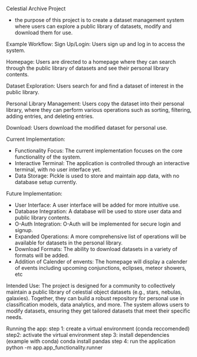 Celestial Archive Project

- the purpose of this project is to create a dataset management system where users can explore a 
public library of datasets, modify and download them for use.


Example Workflow:
Sign Up/Login: Users sign up and log in to access the system.

Homepage: Users are directed to a homepage where they can search through the public library of datasets and
see their personal library contents.

Dataset Exploration: Users search for and find a dataset of interest in the public library.

Personal Library Management: Users copy the dataset into their personal library, where they can perform various operations 
such as sorting, filtering, adding entries, and deleting entries.

Download: Users download the modified dataset for personal use.


Current Implementation:
- Functionality Focus: The current implementation focuses on the core functionality of the system.
- Interactive Terminal: The application is controlled through an interactive terminal, with no user interface yet.
- Data Storage: Pickle is used to store and maintain app data, with no database setup currently.

Future Implementation:
- User Interface: A user interface will be added for more intuitive use.
- Database Integration: A database will be used to store user data and public library contents.
- O-Auth Integration: O-Auth will be implemented for secure login and signup.
- Expanded Operations: A more comprehensive list of operations will be available for datasets in the personal library.
- Download Formats: The ability to download datasets in a variety of formats will be added.
- Addition of Calender of envents: The homepage will display a calender of events including upcoming conjunctions, eclipses, meteor showers, etc

Intended Use:
The project is designed for a community to collectively maintain a public library of celestial object datasets (e.g., stars, nebulas, galaxies). 
Together, they can build a robust repository for personal use in classification models, data analytics, and more. 
The system allows users to modify datasets, ensuring they get tailored datasets that meet their specific needs.

Running the app:
step 1:
create a virtual environment (conda reccomended)
step2:
activate the virtual environment
step 3:
install dependencies (example with conda)
conda install pandas
step 4:
run the application
python -m app.app_functionality.runner
